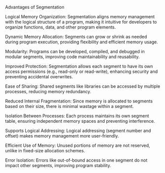 Advantages of Segmentation

Logical Memory Organization:
Segmentation aligns memory management with the logical structure of a program, making it intuitive for developers to organize functions, data, and other program elements.

Dynamic Memory Allocation:
Segments can grow or shrink as needed during program execution, providing flexibility and efficient memory usage.

Modularity:
Programs can be developed, compiled, and debugged in modular segments, improving code maintainability and reusability.

Improved Protection:
Segmentation allows each segment to have its own access permissions (e.g., read-only or read-write), enhancing security and preventing accidental overwrites.

Ease of Sharing:
Shared segments like libraries can be accessed by multiple processes, reducing memory redundancy.

Reduced Internal Fragmentation:
Since memory is allocated to segments based on their size, there is minimal wastage within a segment.

Isolation Between Processes:
Each process maintains its own segment table, ensuring independent memory spaces and preventing interference.

Supports Logical Addressing:
Logical addressing (segment number and offset) makes memory management more user-friendly.

Efficient Use of Memory:
Unused portions of memory are not reserved, unlike in fixed-size allocation schemes.

Error Isolation:
Errors like out-of-bound access in one segment do not impact other segments, improving program stability.
